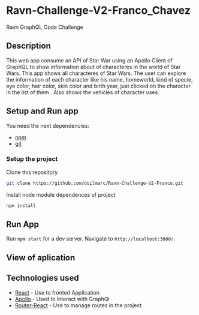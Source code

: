 # Ravn-Challenge-V2-Franco_Chavez
Ravn GraphQL Code Challenge

## Description

This web app consume an API of Star War using an Apollo Client of GraphQL to show information about of characteres in the world of Star Wars. 
This app shows all characteres of Star Wars. The user can explore the information of each character like his name, homeworld, kind of specie, eye color, hair color, skin color and birth year, just clicked on the character in the list of them . Also shows the vehicles of character uses.

## Setup and Run app
 
You need the next dependencies:
* [npm](https://www.npmjs.com/)
* [git](https://git-scm.com/) 

### Setup the project 

Clone this repository 
``` bash 
git clone https://github.com/duilmarc/Ravn-Challenge-V2-Franco.git
```
Install node module dependences of project 
``` bash
npm install 
```

## Run App

Run `npm start` for a dev server. Navigate to `http://localhost:3000/`.

## View of aplication

## Technologies used
* [React](https://es.reactjs.org/) - Use to fronted Application
* [Apollo](https://www.apollographql.com/docs/react/) - Used to interact with GraphQl
* [Router-React](https://reactrouter.com/) - Use to manage routes in the project





